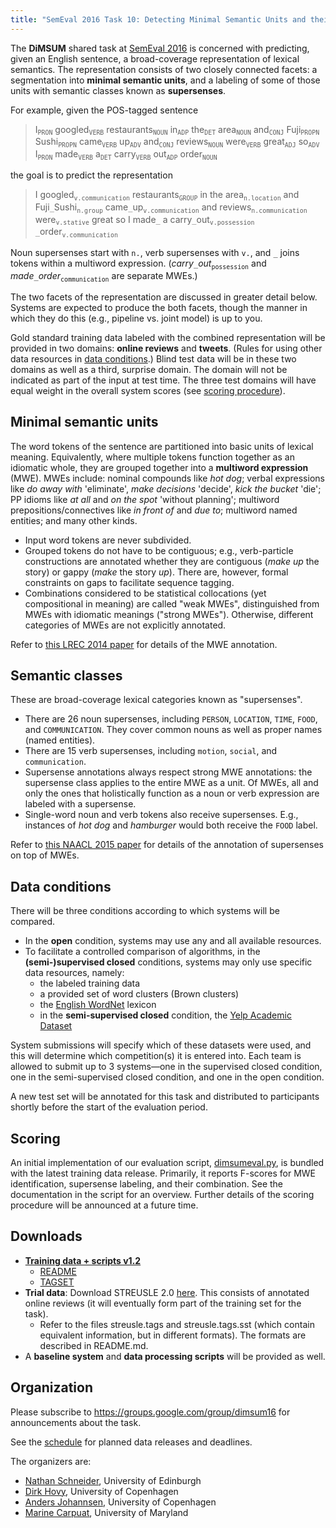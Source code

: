 ```yaml
---
title: "SemEval 2016 Task 10: Detecting Minimal Semantic Units and their Meanings (DiMSUM)"
---
```


The __DiMSUM__ shared task at [SemEval 2016](http://alt.qcri.org/semeval2016/) is concerned with predicting, given an English sentence, a broad-coverage representation of lexical semantics. The representation consists of two closely connected facets: a segmentation into __minimal semantic units__, and a labeling of some of those units with semantic classes known as __supersenses__.

For example, given the POS-tagged sentence

>  I<sub>`PRON`</sub>  googled<sub>`VERB`</sub> restaurants<sub>`NOUN`</sub> in<sub>`ADP`</sub> the<sub>`DET`</sub> area<sub>`NOUN`</sub> and<sub>`CONJ`</sub> Fuji<sub>`PROPN`</sub> Sushi<sub>`PROPN`</sub> came<sub>`VERB`</sub> up<sub>`ADV`</sub> and<sub>`CONJ`</sub> reviews<sub>`NOUN`</sub> were<sub>`VERB`</sub> great<sub>`ADJ`</sub> so<sub>`ADV`</sub> I<sub>`PRON`</sub> made<sub>`VERB`</sub> a<sub>`DET`</sub> carry<sub>`VERB`</sub> out<sub>`ADP`</sub> order<sub>`NOUN`</sub>

the goal is to predict the representation

>  I  googled<sub>`v.communication`</sub> restaurants<sub>`GROUP`</sub> in the  area<sub>`n.location`</sub> and  Fuji`_`Sushi<sub>`n.group`</sub> came`_`up<sub>`v.communication`</sub> and reviews<sub>`n.communication`</sub> were<sub>`v.stative`</sub> great so I  made`_` a  carry`_`out<sub>`v.possession`</sub> `_`order<sub>`v.communication`</sub>

Noun supersenses start with `n.`, verb supersenses with `v.`, and  `_` joins tokens within a multiword expression. (_carry_`_`_out_<sub>`possession`</sub> and _made_`_`_order_<sub>`communication`</sub> are separate MWEs.)

The two facets of the representation are discussed in greater detail below. Systems are expected to produce the both facets, though the manner in which they do this (e.g., pipeline vs. joint model) is up to you.

Gold standard training data labeled with the combined representation will be provided in two domains: __online reviews__ and __tweets__. (Rules for using other data resources in [data conditions](#data-conditions).) Blind test data will be in these two domains as well as a third, surprise domain. The domain will not be indicated as part of the input at test time. The three test domains will have equal weight in the overall system scores (see [scoring procedure](#scoring)).

## Minimal semantic units

The word tokens of the sentence are partitioned into basic units of lexical meaning. Equivalently, where multiple tokens function together as an idiomatic whole, they are grouped together into a __multiword expression__ (MWE). MWEs include: nominal compounds like _hot dog_; verbal expressions like _do away with_ 'eliminate', _make decisions_ 'decide', _kick the bucket_ 'die'; PP idioms like _at all_ and _on the spot_ 'without planning'; multiword prepositions/connectives like _in front of_ and _due to_; multiword named entities; and many other kinds.
  - Input word tokens are never subdivided.
  - Grouped tokens do not have to be contiguous; e.g., verb-particle constructions are annotated whether they are contiguous (_make up_ the story) or gappy (_make_ the story _up_). There are, however, formal constraints on gaps to facilitate sequence tagging.
  - Combinations considered to be statistical collocations (yet compositional in meaning) are called "weak MWEs", distinguished from MWEs with idiomatic meanings ("strong MWEs"). Otherwise, different categories of MWEs are not explicitly annotated.

Refer to [this LREC 2014 paper](http://www.cs.cmu.edu/~nschneid/mwecorpus.pdf) for details of the MWE annotation.

## Semantic classes

These are broad-coverage lexical categories known as "supersenses".
  - There are 26 noun supersenses, including `PERSON`, `LOCATION`, `TIME`, `FOOD`, and `COMMUNICATION`. They cover common nouns as well as proper names (named entities).
  - There are 15 verb supersenses, including `motion`, `social`, and `communication`.
  - Supersense annotations always respect strong MWE annotations: the supersense class applies to the entire MWE as a unit. Of MWEs, all and only the ones that holistically function as a noun or verb expression are labeled with a supersense.
  - Single-word noun and verb tokens also receive supersenses. E.g., instances of _hot dog_ and _hamburger_ would both receive the `FOOD` label.

Refer to [this NAACL 2015 paper](http://www.cs.cmu.edu/~nschneid/sst.pdf) for details of the annotation of supersenses on top of MWEs.

## Data conditions

There will be three conditions according to which systems will be compared.

- In the __open__ condition, systems may use any and all available resources.
- To facilitate a controlled comparison of algorithms, in the __(semi-)supervised closed__ conditions, systems may only use specific data resources, namely:
  * the labeled training data
  * a provided set of word clusters (Brown clusters)
  * the [English WordNet](http://wordnet.princeton.edu/) lexicon
  * in the __semi-supervised closed__ condition, the [Yelp Academic Dataset](https://www.yelp.com/academic_dataset)

System submissions will specify which of these datasets were used, and this will determine which competition(s) it is entered into. Each team is allowed to submit up to 3 systems—one in the supervised closed condition, one in the semi-supervised closed condition, and one in the open condition.

A new test set will be annotated for this task and distributed to participants shortly before the start of the evaluation period.

## Scoring

An initial implementation of our evaluation script, [dimsumeval.py](https://github.com/dimsum16/dimsum-data/blob/master/scripts/dimsumeval.py), is bundled with the latest training data release. Primarily, it reports F-scores for MWE identification, supersense labeling, and their combination. See the documentation in the script for an overview. Further details of the scoring procedure will be announced at a future time.

## Downloads

- __[Training data + scripts v1.2](https://github.com/dimsum16/dimsum-data/releases/tag/1.0)__
  * [README](https://github.com/dimsum16/dimsum-data/blob/1.2/README.md)
  * [TAGSET](https://github.com/dimsum16/dimsum-data/blob/1.2/TAGSET.md)
- __Trial data__: Download STREUSLE 2.0 [here](http://www.ark.cs.cmu.edu/LexSem/). This consists of annotated online reviews (it will eventually form part of the training set for the task).
  * Refer to the files streusle.tags and streusle.tags.sst (which contain equivalent information, but in different formats). The formats are described in README.md.
- A __baseline system__ and __data processing scripts__ will be provided as well.

## Organization

Please subscribe to https://groups.google.com/group/dimsum16 for announcements about the task.

See the [schedule](http://alt.qcri.org/semeval2016/task10/index.php?id=important-dates) for planned data releases and deadlines.

The organizers are:

* [Nathan Schneider](http://nathan.cl), University of Edinburgh
* [Dirk Hovy](http://dirkhovy.com/), University of Copenhagen
* [Anders Johannsen](http://www.johannsen.com/), University of Copenhagen
* [Marine Carpuat](http://marinecarpuat.weebly.com/), University of Maryland
